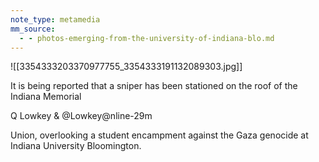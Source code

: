 ```yaml
---
note_type: metamedia
mm_source:
  - - photos-emerging-from-the-university-of-indiana-blo.md
---
```


![[3354333203370977755_3354333191132089303.jpg]]

It is being reported that a sniper has been
stationed on the roof of the Indiana Memorial

Q Lowkey & @Lowkey@nline-29m

Union, overlooking a student encampment
against the Gaza genocide at Indiana
University Bloomington.



